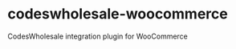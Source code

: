 codeswholesale-woocommerce
==========================

CodesWholesale integration plugin for WooCommerce
